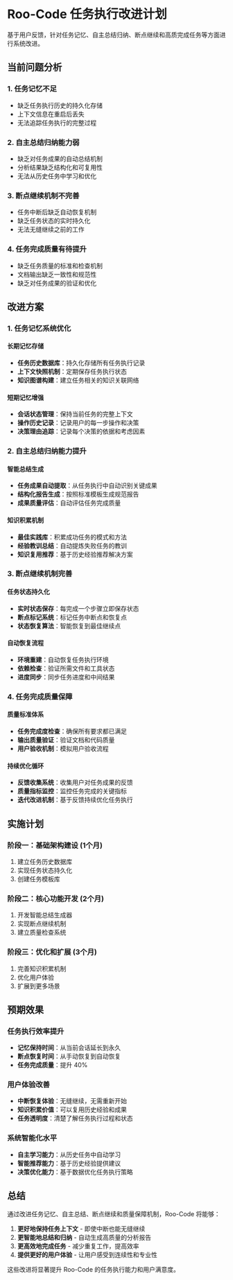 # Roo-Code 任务执行改进计划

基于用户反馈，针对任务记忆、自主总结归纳、断点继续和高质完成任务等方面进行系统改进。

## 当前问题分析

### 1. 任务记忆不足
- 缺乏任务执行历史的持久化存储
- 上下文信息在重启后丢失
- 无法追踪任务执行的完整过程

### 2. 自主总结归纳能力弱
- 缺乏对任务成果的自动总结机制
- 分析结果缺乏结构化和可复用性
- 无法从历史任务中学习和优化

### 3. 断点继续机制不完善
- 任务中断后缺乏自动恢复机制
- 缺乏任务状态的实时持久化
- 无法无缝继续之前的工作

### 4. 任务完成质量有待提升
- 缺乏任务质量的标准和检查机制
- 文档输出缺乏一致性和规范性
- 缺乏对任务成果的验证和优化

## 改进方案

### 1. 任务记忆系统优化

#### 长期记忆存储
- **任务历史数据库**：持久化存储所有任务执行记录
- **上下文快照机制**：定期保存任务执行状态
- **知识图谱构建**：建立任务相关的知识关联网络

#### 短期记忆增强
- **会话状态管理**：保持当前任务的完整上下文
- **操作历史记录**：记录用户的每一步操作和决策
- **决策理由追踪**：记录每个决策的依据和考虑因素

### 2. 自主总结归纳能力提升

#### 智能总结生成
- **任务成果自动提取**：从任务执行中自动识别关键成果
- **结构化报告生成**：按照标准模板生成规范报告
- **成果质量评估**：自动评估任务完成质量

#### 知识积累机制
- **最佳实践库**：积累成功任务的模式和方法
- **经验教训总结**：自动提炼失败任务的教训
- **知识复用推荐**：基于历史经验推荐解决方案

### 3. 断点继续机制完善

#### 任务状态持久化
- **实时状态保存**：每完成一个步骤立即保存状态
- **断点标记系统**：标记任务中断点和恢复点
- **状态恢复算法**：智能恢复到最佳继续点

#### 自动恢复流程
- **环境重建**：自动恢复任务执行环境
- **依赖检查**：验证所需文件和工具状态
- **进度同步**：同步任务进度和中间结果

### 4. 任务完成质量保障

#### 质量标准体系
- **任务完成度检查**：确保所有要求都已满足
- **输出质量验证**：验证文档和代码质量
- **用户验收机制**：模拟用户验收流程

#### 持续优化循环
- **反馈收集系统**：收集用户对任务成果的反馈
- **质量指标监控**：监控任务完成的关键指标
- **迭代改进机制**：基于反馈持续优化任务执行

## 实施计划

### 阶段一：基础架构建设 (1个月)
1. 建立任务历史数据库
2. 实现任务状态持久化
3. 创建任务模板库

### 阶段二：核心功能开发 (2个月)
1. 开发智能总结生成器
2. 实现断点继续机制
3. 建立质量检查系统

### 阶段三：优化和扩展 (3个月)
1. 完善知识积累机制
2. 优化用户体验
3. 扩展到更多场景

## 预期效果

### 任务执行效率提升
- **记忆保持时间**：从当前会话延长到永久
- **断点恢复时间**：从手动恢复到自动恢复
- **任务完成质量**：提升 40%

### 用户体验改善
- **中断恢复体验**：无缝继续，无需重新开始
- **知识积累价值**：可以复用历史经验和成果
- **任务透明度**：清楚了解任务执行过程和状态

### 系统智能化水平
- **自主学习能力**：从历史任务中自动学习
- **智能推荐能力**：基于历史经验提供建议
- **决策优化能力**：基于数据优化任务执行策略

## 总结

通过改进任务记忆、自主总结、断点继续和质量保障机制，Roo-Code 将能够：

1. **更好地保持任务上下文** - 即使中断也能无缝继续
2. **更智能地总结和归纳** - 自动生成高质量的分析报告
3. **更高效地完成任务** - 减少重复工作，提高效率
4. **提供更好的用户体验** - 让用户感受到连续性和专业性

这些改进将显著提升 Roo-Code 的任务执行能力和用户满意度。